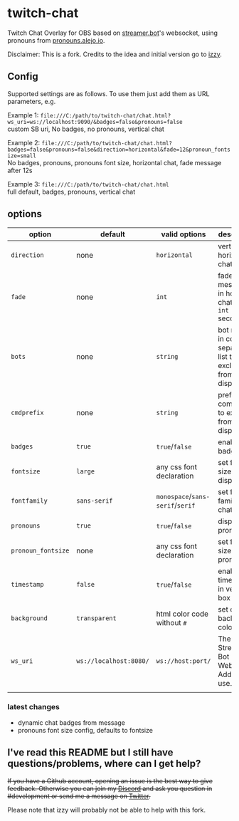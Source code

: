 # twitch-chat

Twitch Chat Overlay for OBS based on [streamer.bot](https://streamer.bot/)'s websocket, using pronouns from [pronouns.alejo.io](https://pronouns.alejo.io/).

Disclaimer: This is a fork. Credits to the idea and initial version go to [izzy](https://github.com/izzy/).

## Config

Supported settings are as follows. To use them just add them as URL parameters, e.g.

Example 1: `file:///C:/path/to/twitch-chat/chat.html?ws_uri=ws://localhost:9090/&badges=false&pronouns=false`   
custom SB uri, No badges, no pronouns, vertical chat

Example 2: `file:///C:/path/to/twitch-chat/chat.html?badges=false&pronouns=false&direction=horizontal&fade=12&pronoun_fontsize=small`  
No badges, pronouns, pronouns font size, horizontal chat, fade message after 12s

Example 3: `file:///C:/path/to/twitch-chat/chat.html`  
full default, badges, pronouns, vertical chat

## options

| option        | default       | valid options | description |example|
|-------------- |-----------    |------------|------------|------------|
| `direction`     | none          | `horizontal` |vertical or horizontal chat layout|`&direction=horizontal`|
| `fade`       | none      | `int`       | fade messages in horiz. chat after `int` seconds|`&fade=12`|
|`bots`|none|`string`|bot names in comma separated list to be excluded from chat display|`&bot=name1`|
|`cmdprefix`|none|`string`|prefix for commands to exclude from chat display|`&cmdprefix=!`|
|`badges`|`true`|`true`/`false`|enable chat badges|`&badges=false`|
|`fontsize`|`large`|any css font declaration|set font size in display|`&fontsize=xx-large`|
|`fontfamily`|`sans-serif`|`monospace`/`sans-serif`/`serif`|set font family for chat|`&fontfamily=monospace`|
|`pronouns`|`true`|`true`/`false`|display pronouns|`&pronouns=false`|
|`pronoun_fontsize`|none|any css font declaration|set font size for pronouns|`&pronoun_fontsize=small`|
|`timestamp`|`false`|`true`/`false`|enable timestamps in vert. chat box|`&timestamp=true`|
|`background`|`transparent`|html color code without `#`|set chat background color|`&background=bebebe`|
|`ws_uri`|`ws://localhost:8080/`|`ws://host:port/`|The Streamer Bot WebSocket Address to use.|`&ws_uri=ws://localhost:18080/`|
||||||

### latest changes

- dynamic chat badges from message
- pronouns font size config, defaults to fontsize

## I've read this README but I still have questions/problems, where can I get help?

~~If you have a Github account, opening an issue is the best way to give feedback. Otherwise you can join my [Discord](https://discord.gg/yRTM7H2tek) and ask you question in #development or send me a message on [Twitter](https://twitter.com/angry_izzy).~~

Please note that izzy will probably not be able to help with this fork.
